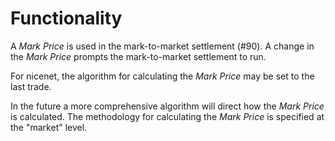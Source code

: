# Functionality

A *Mark Price* is used in the mark-to-market settlement (#90).  A change in the *Mark Price* prompts the mark-to-market settlement to run.

For nicenet, the algorithm for calculating the *Mark Price* may be set to the last trade.  

In the future a more comprehensive algorithm will direct how the *Mark Price* is calculated.  The methodology for calculating the *Mark Price* is specified at the "market" level.
